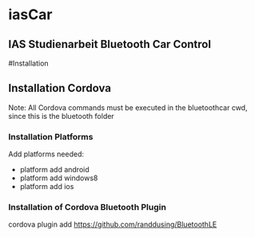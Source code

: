 iasCar
======

IAS Studienarbeit Bluetooth Car Control
---------------------------------------

#Installation

## Installation Cordova

Note: All Cordova commands must be executed in the bluetoothcar cwd, since this is the bluetooth folder

### Installation Platforms

Add platforms needed:

   * platform add android
   * platform add windows8
   * platform add ios

### Installation of Cordova Bluetooth Plugin

cordova plugin add https://github.com/randdusing/BluetoothLE